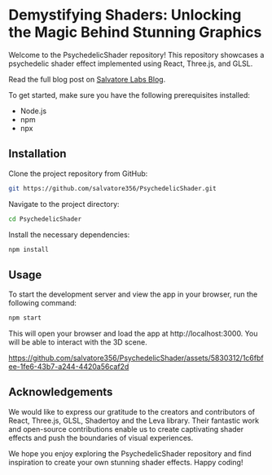 # Demystifying Shaders: Unlocking the Magic Behind Stunning Graphics

Welcome to the PsychedelicShader repository! This repository showcases a psychedelic shader effect implemented using React, Three.js, and GLSL. 

Read the full blog post on [Salvatore Labs Blog](https://blog.salvatorelabs.com/demystifying-shaders-unlocking-the-magic-behind-stunning-graphics).


To get started, make sure you have the following prerequisites installed:
- Node.js
- npm
- npx

## Installation

Clone the project repository from GitHub:

```bash
git https://github.com/salvatore356/PsychedelicShader.git
```
Navigate to the project directory:

```bash
cd PsychedelicShader
```
Install the necessary dependencies:

```bash
npm install
```
## Usage
To start the development server and view the app in your browser, run the following command:

```bash
npm start
```
This will open your browser and load the app at http://localhost:3000. You will be able to interact with the 3D scene.


https://github.com/salvatore356/PsychedelicShader/assets/5830312/1c6fbfee-1fe6-43b7-a244-4420a56caf2d



## Acknowledgements

We would like to express our gratitude to the creators and contributors of React, Three.js, GLSL, Shadertoy and the Leva library. Their fantastic work and open-source contributions enable us to create captivating shader effects and push the boundaries of visual experiences.

We hope you enjoy exploring the PsychedelicShader repository and find inspiration to create your own stunning shader effects. Happy coding!
